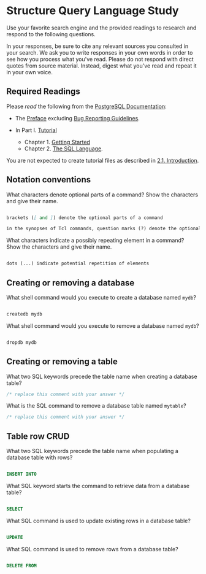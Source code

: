 # Structure Query Language Study

Use your favorite search engine and the provided readings to research and
respond to the following questions.

In your responses, be sure to cite any relevant sources you consulted in your
search. We ask you to write responses in your own words in order to see how you
process what you've read. Please do not respond with direct quotes from source
material. Instead, digest what you've read and repeat it in your own voice.

## Required Readings

Please _read_ the following from the [PostgreSQL
Documentation](http://www.postgresql.org/docs/9.5/static/index.html):

-   The [Preface](http://www.postgresql.org/docs/9.5/static/preface.html)
excluding [Bug Reporting
Guidelines](http://www.postgresql.org/docs/9.5/static/bug-reporting.html).
-   In Part I. [Tutorial](http://www.postgresql.org/docs/9.5/static/tutorial.html)

    -   Chapter 1. [Getting Started](http://www.postgresql.org/docs/9.5/static/tutorial-start.html)
    -   Chapter 2. [The SQL Language](http://www.postgresql.org/docs/9.5/static/tutorial-sql.html).

You are not expected to create tutorial files as described in [2.1.
Introduction](http://www.postgresql.org/docs/9.5/static/tutorial-sql-intro.html).

## Notation conventions

What characters denote optional parts of a command?
Show the characters and give their name.

```md

brackets ([ and ]) denote the optional parts of a command

in the synopses of Tcl commands, question marks (?) denote the optional parts

```

What characters indicate a possibly repeating element in a command?
Show the characters and give their name.

```md

dots (...) indicate potential repetition of elements

```

## Creating or removing a database

What shell command would you execute to create a database named `mydb`?

```sh

createdb mydb

```

What shell command would you execute to remove a database named `mydb`?

```sh

dropdb mydb

```

## Creating or removing a table

What two SQL keywords precede the table name when creating a database table?

```sql
/* replace this comment with your answer */
```

What is the SQL command to remove a database table named `mytable`?

```sql
/* replace this comment with your answer */
```

## Table row CRUD

What two SQL keywords precede the table name when populating
a database table with rows?

```sql

INSERT INTO

```

What SQL keyword starts the command to retrieve data from a database table?

```sql

SELECT

```

What SQL command is used to update existing rows in a database table?

```sql

UPDATE

```

What SQL command is used to remove rows from a database table?

```sql

DELETE FROM

```
